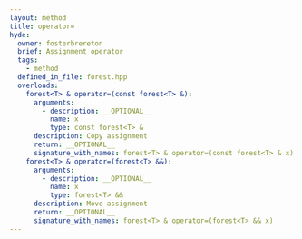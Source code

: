 ```yaml
---
layout: method
title: operator=
hyde:
  owner: fosterbrereton
  brief: Assignment operator
  tags:
    - method
  defined_in_file: forest.hpp
  overloads:
    forest<T> & operator=(const forest<T> &):
      arguments:
        - description: __OPTIONAL__
          name: x
          type: const forest<T> &
      description: Copy assignment
      return: __OPTIONAL__
      signature_with_names: forest<T> & operator=(const forest<T> & x)
    forest<T> & operator=(forest<T> &&):
      arguments:
        - description: __OPTIONAL__
          name: x
          type: forest<T> &&
      description: Move assignment
      return: __OPTIONAL__
      signature_with_names: forest<T> & operator=(forest<T> && x)
---
```

